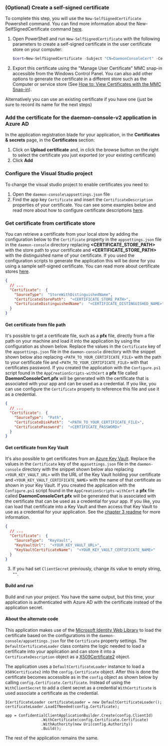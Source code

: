 ### (Optional) Create a self-signed certificate

To complete this step, you will use the `New-SelfSignedCertificate` Powershell command. You can find more information about the New-SelfSignedCertificate command [here](https://docs.microsoft.com/powershell/module/pkiclient/new-selfsignedcertificate).

1. Open PowerShell and run `New-SelfSignedCertificate` with the following parameters to create a self-signed certificate in the user certificate store on your computer:

    ```PowerShell
    $cert=New-SelfSignedCertificate -Subject "CN=DaemonConsoleCert" -CertStoreLocation "Cert:\CurrentUser\My"  -KeyExportPolicy Exportable -KeySpec Signature
    ```

1. Export this certificate using the "Manage User Certificate" MMC snap-in accessible from the Windows Control Panel. You can also add other options to generate the certificate in a different
store such as the Computer or service store (See [How to: View Certificates with the MMC Snap-in](https://docs.microsoft.com/dotnet/framework/wcf/feature-details/how-to-view-certificates-with-the-mmc-snap-in)).

Alternatively you can use an existing certificate if you have one (just be sure to record its name for the next steps)

### Add the certificate for the daemon-console-v2 application in Azure AD

In the application registration blade for your application, in the **Certificates & secrets** page, in the **Certificates** section:

1. Click on **Upload certificate** and, in click the browse button on the right to select the certificate you just exported (or your existing certificate)
1. Click **Add**

### Configure the Visual Studio project

To change the visual studio project to enable certificates you need to:

1. Open the `daemon-console\appsettings.json` file
2. Find the app key `Certificate` and insert the `CertificateDescription` properties of your certificate. You can see some examples below and read more about how to configure certificate descriptions [here](https://github.com/AzureAD/microsoft-identity-web/wiki/Certificates#specifying-certificates).

### Get certificate from certificate store

You can retrieve a certificate from your local store by adding the configuration below to the `Certificate` property in the `appsettings.json` file in the `daemon-console` directory replacing **<CERTIFICATE_STORE_PATH>** with the store path to your certificate and **<CERTIFICATE_STORE_PATH>** with the distinguished name of your certificate. If you used the configuration scripts to generate the application this will be done for you using a sample self-signed certificate. You can read more about certificate stores [here](https://docs.microsoft.com/windows-hardware/drivers/install/certificate-stores).

```json
{
  // ... 
  "Certificate":  {
    "SourceType":  "StoreWithDistinguishedName",
    "CertificateStorePath":  "<CERTIFICATE_STORE_PATH>",
    "CertificateDistinguishedName":  "<CERTIFICATE_DISTINGUISHED_NAME>"
  }
}
```

#### Get certificate from file path

It's possible to get a certificate file, such as a **pfx** file, directly from a file path on your machine and load it into the application by using the configuration as shown below. Replace the values in the `Certificate` key of the `appsettings.json` file in the `daemon-console` directory with the snippet shown below also replacing `<PATH_TO_YOUR_CERTIFICATE_FILE>` with the path to your certificate file and `<PATH_TO_YOUR_CERTIFICATE_FILE>` with that certificates password. If you created the application with the `Configure.ps1` script found in the `AppCreationScripts-withCert` a **pfx** file called **DaemonConsoleCert.pfx** will be generated with the certificate that is associated with  your app and can be used as a credential. If you like, you can use configure the `Certificate` property to reference this file and use it as a credential.

```json
{
  // ... 
  "Certificate":  {
    "SourceType":  "Path",
    "CertificateDiskPath":  "<PATH_TO_YOUR_CERTIFICATE_FILE>",
    "CertificatePassword":  "<CERTIFICATE_PASSWORD>"
  }
}
```

#### Get certificate from Key Vault

It's also possible to get certificates from an [Azure Key Vault](https://docs.microsoft.com/azure/key-vault/general/overview). Replace the values in the `Certificate` key of the `appsettings.json` file in the `daemon-console` directory with the snippet shown below also replacing `<YOUR_KEY_VAULT_URL>` with the URL of the Key Vault holding your certificate and `<YOUR_KEY_VAULT_CERTIFICATE_NAME>` with the name of that certificate as shown in your Key Vault. If you created the application with the `Configure.ps1` script found in the `AppCreationScripts-withCert` a **pfx** file called **DaemonConsoleCert.pfx** will be generated that is associated with the certificate that can be used as a credential for your app. If you like, you can load that certificate into a Key Vault and then access that Key Vault to use as a credential for your application. See the [chapter 3 readme](../3-Using-KeyVault/README.md) for more information.

```json
{
  // ... 
  "Certificate":  {
    "SourceType":  "KeyVault",
    "KeyVaultUrl":  "<YOUR_KEY_VAULT_URL>",
    "KeyVaultCertificateName":  "<YOUR_KEY_VAULT_CERTIFICATE_NAME>"
  }
}
```

3. If you had set `ClientSecret` previously, change its value to empty string, `""`.

#### Build and run

Build and run your project. You have the same output, but this time, your application is authenticated with Azure AD with the certificate instead of the application secret.

#### About the alternate code

This application makes use of the [Microsoft Identity Web Library](https://docs.microsoft.com/azure/active-directory/develop/microsoft-identity-web) to load the certificate based on the configurations in the `daemon-console/appsettings.json` for the `Certificate` property settings. The `DefaultCertificateLoader` class contains the logic needed to load a certificate into your application and can store it into a `CertificateDescription` object as a [X509Certificate2](https://docs.microsoft.com/dotnet/api/system.security.cryptography.x509certificates.x509certificate2?view=net-6.0) object.

The application uses a `DefaultCertificateLoader` instance to load a `X509Certificate2` into the `config.Certificate` object. After this is done the certificate becomes accessible as in the `config` object as shown below by calling `config.Certificate.Certificate`. Instead of using the `WithClientSecret` to add a client secret as a credential `WithCertificate` is used associate a certificate as the credential.

```CSharp
ICertificateLoader certificateLoader = new DefaultCertificateLoader();
certificateLoader.LoadIfNeeded(config.Certificate);

app = ConfidentialClientApplicationBuilder.Create(config.ClientId)
                .WithCertificate(config.Certificate.Certificate)
                .WithAuthority(new Uri(config.Authority))
                .Build();
```

The rest of the application remains the same.